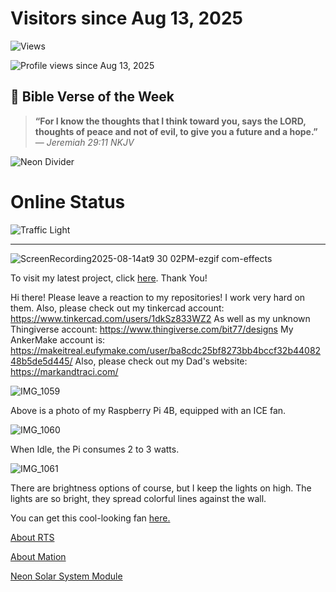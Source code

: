 # Visitors since Aug 13, 2025

![Views](https://visitor-badge.laobi.icu/badge?page_id=your-github-username.The3DP&style=flat-square&color=FF00FF&labelColor=00FFFF&logo=eye)


![Profile views since Aug 13, 2025](https://github-readme-stats.vercel.app/api?username=The3DP&count_private=true&show_icons=true&hide_border=true&title_color=808080&text_color=39ff14&label="profile+veiws+since+aug+13,+2025")

## 📖 Bible Verse of the Week

> **“For I know the thoughts that I think toward you, says the LORD, thoughts of peace and not of evil, to give you a future and a hope.”**  
> — *Jeremiah 29:11 NKJV*

![Neon Divider](https://img.shields.io/badge/-+--39ff14?style=flat-square)

# Online Status

![Traffic Light](https://img.shields.io/badge/State:-ACTIVE-darkgreen)

---

![ScreenRecording2025-08-14at9 30 02PM-ezgif com-effects](https://github.com/user-attachments/assets/11cc445d-353c-4e48-bd44-d611d929da22)

To visit my latest project, click [here](https://github.com/The3DP/PyLight). Thank You!

Hi there! Please leave a reaction to my repositories!
I work very hard on them. Also, please check out my tinkercad account:
https://www.tinkercad.com/users/1dkSz833WZ2
As well as my unknown Thingiverse account:
https://www.thingiverse.com/bit77/designs
My AnkerMake account is:
https://makeitreal.eufymake.com/user/ba8cdc25bf8273bb4bccf32b4408248b5de5d445/
Also, please check out my Dad's website:
https://markandtraci.com/

![IMG_1059](https://github.com/user-attachments/assets/211e53df-9748-4b27-96b2-738abd604854)

Above is a photo of my Raspberry Pi 4B, equipped with an ICE fan.

![IMG_1060](https://github.com/user-attachments/assets/0b09b025-08a3-43f5-b774-dd4f59d58e07)

When Idle, the Pi consumes 2 to 3 watts.

![IMG_1061](https://github.com/user-attachments/assets/79410976-e8d5-4835-8f57-875ec61b2351)

There are brightness options of course, but I keep the lights on high. 
The lights are so bright, they spread colorful lines against the wall.

You can get this cool-looking fan [here.](https://www.amazon.com/GeeekPi-Raspberry-Cooling-Cooler-Heatsink/dp/B07V35SXMC/ref=sr_1_8?crid=3C8P6CT2FG375&dib=eyJ2IjoiMSJ9.nlxSfJa1mgQZXD6NohVNVYIF4foLtYwK2sCOCPXsdiFR-ETWCIsGCblYnakDFb0z9S8-l0FlFwfEPLxVYdsPBzUbh51RARLZEmIQIM8o0yzeE-s0twRY2OD919bNKMZNTsLVqSWYsIdDmRixxo-mHAmCyXRtD28660ETARtCbEr1K8VcpUE_kLtRvF6o1akO9W3HA8a9qEJlWjU_hKATr2r_F-ntcyPU295E9EpM_I0.r7OZxCXeeiJAck-AyW6k5QyI6WlDvjD30ctj1vbGG24&dib_tag=se&keywords=raspberry+Pi+ICE+fan&qid=1755179325&sprefix=raspberry+pi+ice+fan%2Caps%2C249&sr=8-8)

 [About RTS](https://The3DP.github.io/about-RTS/)

 [About Mation](https://The3DP.github.io/Mation.github.io/)

 [Neon Solar System Module](https://The3DP.github.io/Orbit/)
